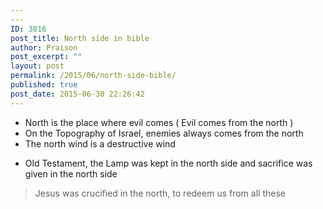 ```yaml
---
---
ID: 3816
post_title: North side in bible
author: Praison
post_excerpt: ""
layout: post
permalink: /2015/06/north-side-bible/
published: true
post_date: 2015-06-30 22:26:42
---
```

<ul>
	<li>North is the place where evil comes ( Evil comes from the north )</li>
	<li>On the Topography of Israel, enemies always comes from the north</li>
	<li>The north wind is a destructive wind</li>
</ul>
<ul>
	<li>Old Testament, the Lamp was kept in the north side and sacrifice was given in the north side</li>
</ul>
<blockquote>Jesus was crucified in the north, to redeem us from all these</blockquote>